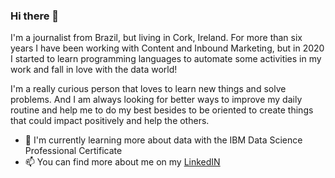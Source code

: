 ### Hi there 👋


I'm a journalist from Brazil, but living in Cork, Ireland. For more than six years I have been working with Content and Inbound Marketing, but in 2020 I started to learn programming languages to automate some activities in my work and fall in love with the data world! 

I'm a really curious person that loves to learn new things and solve problems. And I am always looking for better ways to improve my daily routine and help me to do my best besides to be oriented to create things that could impact positively and help the others.

- 🌱  I'm currently learning more about data with the IBM Data Science Professional Certificate
- 📫  You can find more about me on my <a href="https://www.linkedin.com/in/victordepaula/?locale=en_US">LinkedIN</a>
<!--
**victordepaula1701/victordepaula1701** is a ✨ _special_ ✨ repository because its `README.md` (this file) appears on your GitHub profile.

Here are some ideas to get you started:

- 🔭 I’m currently working on ...

- 👯 I’m looking to collaborate on ...
- 🤔 I’m looking for help with ...
- 💬 Ask me about ...
 ...
- 😄 Pronouns: ...
- ⚡ Fun fact: ...
-->

